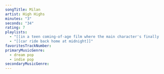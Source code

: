 ```yaml
---
songTitle: Milan
artist: High Highs
minutes: "3"
seconds: "34"
rating: 7
playlists:
  - "[[in a teen coming-of-age film where the main character's finally ready for the next chapter]]"
  - "[[car ride back home at midnight]]"
favoritesTrackNumber:
primaryMusicGenre:
  - dream pop
  - indie pop
secondaryMusicGenre:
---
```

